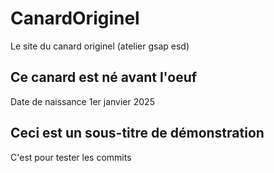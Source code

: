 # CanardOriginel
Le site du canard originel (atelier gsap esd)

## Ce canard est né avant l'oeuf
Date de naissance 1er janvier 2025

## Ceci est un sous-titre de démonstration
C'est pour tester les commits